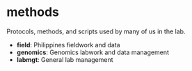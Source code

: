 # methods
Protocols, methods, and scripts used by many of us in the lab.
* **field**: Philippines fieldwork and data
* **genomics**: Genomics labwork and data management
* **labmgt**: General lab management
